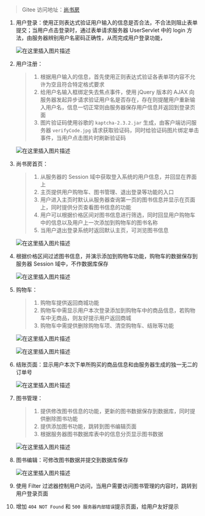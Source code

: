> Gitee 访问地址：[尚书房](https://gitee.com/Spring-_-Bear/book.git)
1. 用户登录：使用正则表达式验证用户输入的信息是否合法，不合法则阻止表单提交；当用户点击登录时，通过表单请求服务器 UserServlet 中的 login 方法，由服务器辨别用户名密码正确性，从而完成用户登录功能，

   ![在这里插入图片描述](https://img-blog.csdnimg.cn/fdcfc2e0507f4050ad67ac8caeded87d.png?x-oss-process=image/watermark,type_d3F5LXplbmhlaQ,shadow_50,text_Q1NETiBAU3ByaW5nLV8tQmVhcg==,size_20,color_FFFFFF,t_70,g_se,x_16#pic_center)


2. 用户注册：

   > 1. 根据用户输入的信息，首先使用正则表达式验证各表单项内容不允许为空且符合特定格式要求
   > 2. 给用户名输入框绑定失去焦点事件，使用 jQuery 版本的 AJAX 向服务器发起异步请求验证用户名是否存在，存在则提醒用户重新输入用户名，信息一切正常则由服务器保存用户信息并返回到登录页面
   > 3. 图片验证码使用谷歌的 `kaptcha-2.3.2.jar` 生成，由客户端访问服务器 `verifyCode.jpg` 请求获取验证码，同时给验证码图片绑定单击事件，当用户点击图片时刷新验证码

   ![在这里插入图片描述](https://img-blog.csdnimg.cn/fc31a6639bf841c79eec2eb36ad49618.png?x-oss-process=image/watermark,type_d3F5LXplbmhlaQ,shadow_50,text_Q1NETiBAU3ByaW5nLV8tQmVhcg==,size_20,color_FFFFFF,t_70,g_se,x_16#pic_center)


3. 尚书房首页：

   > 1. 从服务器的 Session 域中获取登入系统的用户信息，并回显在界面上
   > 2. 主页提供用户购物车、图书管理、退出登录等功能的入口
   > 3. 用户进入主页时默认从服务器查询第一页的图书信息并显示在页面上，同时提供分页查看图书信息的功能
   > 4. 用户可以根据价格区间对图书信息进行筛选，同时回显用户购物车中的信息以及用户上一次添加到购物车的图书名称
   > 5. 当用户退出登录系统时返回默认主页，可浏览图书信息

   ![在这里插入图片描述](https://img-blog.csdnimg.cn/f6d1846c758e4746a42515b965c53b7c.png?x-oss-process=image/watermark,type_d3F5LXplbmhlaQ,shadow_50,text_Q1NETiBAU3ByaW5nLV8tQmVhcg==,size_20,color_FFFFFF,t_70,g_se,x_16#pic_center)


4. 根据价格区间过滤图书信息，并演示添加到购物车功能，购物车的数据保存到服务器 Session 域中，不作数据库保存

   ![在这里插入图片描述](https://img-blog.csdnimg.cn/a176e55aa5ff41edb9e9da33cf334089.png?x-oss-process=image/watermark,type_d3F5LXplbmhlaQ,shadow_50,text_Q1NETiBAU3ByaW5nLV8tQmVhcg==,size_20,color_FFFFFF,t_70,g_se,x_16#pic_center)

5. 购物车：

   > 1. 购物车提供返回商城功能
   > 2. 购物车中需显示用户本次登录添加到购物车中的商品信息，若购物车中无商品，则友好提示用户返回商城
   > 3. 购物车中需提供删除购物车项、清空购物车、结账等功能

   ![在这里插入图片描述](https://img-blog.csdnimg.cn/3d4f5d6e1aaf4aab8a8907968126a124.png?x-oss-process=image/watermark,type_d3F5LXplbmhlaQ,shadow_50,text_Q1NETiBAU3ByaW5nLV8tQmVhcg==,size_20,color_FFFFFF,t_70,g_se,x_16#pic_center)


   ![在这里插入图片描述](https://img-blog.csdnimg.cn/f0d0aae3efcc40fc877b47391aeab1ba.png?x-oss-process=image/watermark,type_d3F5LXplbmhlaQ,shadow_50,text_Q1NETiBAU3ByaW5nLV8tQmVhcg==,size_20,color_FFFFFF,t_70,g_se,x_16#pic_center)


6. 结账页面：显示用户本次下单所购买的商品信息和由服务器生成的独一无二的订单号

   ![在这里插入图片描述](https://img-blog.csdnimg.cn/4ca3816868904fe8ba7aa0eb00efed83.png?x-oss-process=image/watermark,type_d3F5LXplbmhlaQ,shadow_50,text_Q1NETiBAU3ByaW5nLV8tQmVhcg==,size_20,color_FFFFFF,t_70,g_se,x_16#pic_center)


7. 图书管理：

   > 1. 提供修改图书信息的功能，更新的图书数据保存到数据库，同时提供删除图书功能
   > 2. 提供添加图书功能，跳转到图书编辑页面
   > 3. 根据服务器图书数据库表中的信息分页显示图书数据

   ![在这里插入图片描述](https://img-blog.csdnimg.cn/82c1de91315c43b890db5450f2efc81d.png?x-oss-process=image/watermark,type_d3F5LXplbmhlaQ,shadow_50,text_Q1NETiBAU3ByaW5nLV8tQmVhcg==,size_20,color_FFFFFF,t_70,g_se,x_16#pic_center)


8. 图书编辑：可修改图书数据并提交到数据库保存

   ![在这里插入图片描述](https://img-blog.csdnimg.cn/ab971be9e3f848c2b8e00cc4ded3f630.png?x-oss-process=image/watermark,type_d3F5LXplbmhlaQ,shadow_50,text_Q1NETiBAU3ByaW5nLV8tQmVhcg==,size_20,color_FFFFFF,t_70,g_se,x_16#pic_center)


9. 使用 Filter 过滤器控制用户访问，当用户需要访问图书管理的内容时，跳转到用户登录页面
10. 增加 `404 NOT Found` 和 `500 服务器内部错误`提示页面，给用户友好提示
